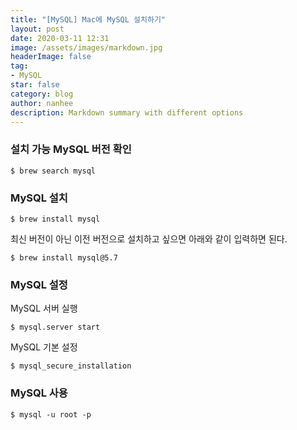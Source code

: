 ```yaml
---
title: "[MySQL] Mac에 MySQL 설치하기"
layout: post
date: 2020-03-11 12:31
image: /assets/images/markdown.jpg
headerImage: false
tag:
- MySQL
star: false
category: blog
author: nanhee
description: Markdown summary with different options
---
```




### 설치 가능 MySQL 버전 확인
```
$ brew search mysql
```

### MySQL 설치
```
$ brew install mysql
```

최신 버전이 아닌 이전 버전으로 설치하고 싶으면 아래와 같이 입력하면 된다.
```
$ brew install mysql@5.7
```

### MySQL 설정
MySQL 서버 실행
```
$ mysql.server start
```

MySQL 기본 설정
```
$ mysql_secure_installation
```

### MySQL 사용
```
$ mysql -u root -p
```
